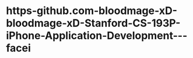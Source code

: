 # https-github.com-bloodmage-xD-bloodmage-xD-Stanford-CS-193P-iPhone-Application-Development---facei